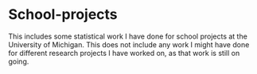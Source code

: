 # School-projects
This includes some statistical work I have done for school projects at the University of Michigan. This does not include any work I might have done for different research projects I have worked on, as that work is still on going.
